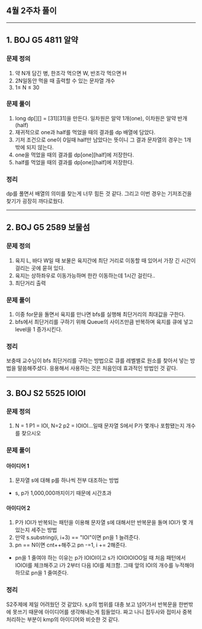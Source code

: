 ## 4월 2주차 풀이 
---
## 1. BOJ G5 4811 알약
### **문제 정의**
1. 약 N개 담긴 병, 한조각 먹으면 W, 반조각 먹으면 H
2. 2N일동안 먹을 때 출력할 수 있는 문자열 개수
3. 1≤ N ≤ 30

### **문제 풀이**
1. long dp[][] = [31][31]을 만든다. 일차원은 알약 1개(one), 이차원은 알약 반개(half)
2. 재귀적으로 one과 half를 먹었을 때의 결과를 dp 배열에 담았다.
3. 기저 조건으로 one이 0일때 half만 남았다는 뜻이니 그 결과 문자열의 경우는 1개밖에 되지 않는다.
4. one을 먹었을 때의 결과를 dp[one][half]에 저장한다.
5. half를 먹었을 때의 결과를 dp[one][half]에 저장한다.

### **정리**
dp를 풀면서 배열의 의미를 찾는게 너무 힘든 것 같다. 그리고 이번 경우는 기저조건을 찾기가 굉장히 까다로웠다.

---
## 2. BOJ G5 2589 보물섬
### **문제 정의**
1. 육지 L, 바다 W일 때 보물은 육지간에 최단 거리로 이동할 때 있어서 가장 긴 시간이 걸리는 곳에 묻혀 있다.
2. 육지는 상하좌우로 이동가능하며 한칸 이동하는데 1시간 걸린다..
3. 최단거리 출력

### **문제 풀이**
1. 이중 for문을 돌면서 육지를 만나면 bfs를 실행해 최단거리의 최대값을 구한다.
2. bfs에서 최단거리를 구하기 위해 Queue의 사이즈만큼 반복하며 육지를 큐에 넣고 level을 1 증가시킨다.

### **정리**
보충때 교수님이 bfs 최단거리를 구하는 방법으로 큐를 레벨별로 원소를 찾아서 넣는 방법을 말씀해주셨다. 응용해서 사용하는 것은 처음인데 효과적인 방법인 것 같다.

---
## 3. BOJ S2 5525 IOIOI
### **문제 정의**
1. N = 1 P1 = IOI, N=2 p2 = IOIOI...일때 문자열 S에서 P가 몇개나 포함됐는지 개수를 찾으시오

### **문제 풀이**
#### 아이디어 1
1. 문자열 s에 대해 p를 하나씩 전부 대조하는 방법
- s, p가 1,000,000까지이기 때문에 시간초과

#### 아이디어 2
1. P가 IOI가 반복되는 패턴을 이용해 문자열 s에 대해서만 반복문을 돌며 IOI가 몇 개 있는지 세주는 방법
2. 만약 s.substring(i, i+3) == "IOI"이면 pn을 1 늘려준다.
3. pn == N이면 cnt++해주고 pn -=1, i += 2해준다. 
- pn을 1 줄여야 하는 이유는 p가 IOIOI이고 s가 IOIOIOIOO일 때  처음 패턴에서 IOIOI를 체크해주고 i가 2부터 다음 IOI를 체크함. 그때 앞의 IOI의 개수를 누적해야 하므로 pn을 1 줄여준다.

### **정리**
S2주제에 제일 어려웠던 것 같았다. s,p의 범위를 대충 보고 넘어가서 반복문을 한번밖에 못쓰기 때문에 아이디어를 생각해내는게 힘들었다. 짜고 나니 접두사와 접미사 중복처리하는 부분이 kmp의 아이디어와 비슷한 것 같다.